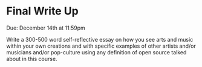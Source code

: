 # Final Write Up

Due: December 14th at 11:59pm﻿﻿﻿﻿﻿﻿

Write a 300-500 word self-reflective essay on how you see arts and music within your own creations and with specific examples of other artists and/or musicians and/or pop-culture using any definition of open source talked about in this course. 

 